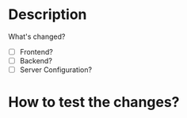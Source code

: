 # Description
What's changed?

- [ ] Frontend?
- [ ] Backend?
- [ ] Server Configuration?

# How to test the changes?
